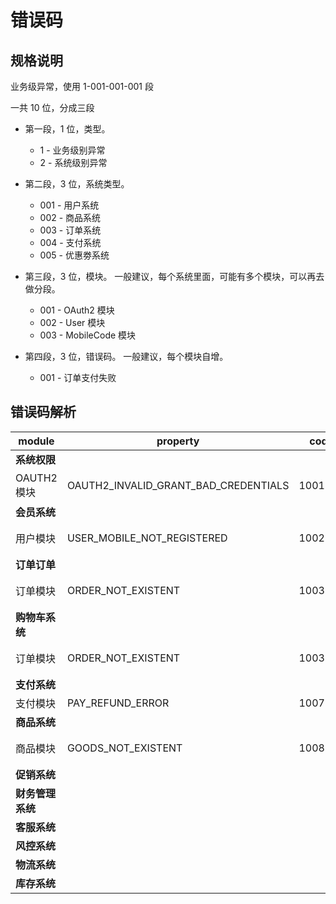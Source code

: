 # 错误码

## 规格说明

业务级异常，使用 1-001-001-001 段

一共 10 位，分成三段

- 第一段，1 位，类型。
    - 1 - 业务级别异常
	- 2 - 系统级别异常

- 第二段，3 位，系统类型。
	- 001 - 用户系统
	- 002 - 商品系统
	- 003 - 订单系统
	- 004 - 支付系统
	- 005 - 优惠劵系统

- 第三段，3 位，模块。
一般建议，每个系统里面，可能有多个模块，可以再去做分段。
	- 001 - OAuth2 模块
	- 002 - User 模块
	- 003 - MobileCode 模块

- 第四段，3 位，错误码。
一般建议，每个模块自增。
	- 001 - 订单支付失败

## 错误码解析

|module|property|code|message|
|--|--|--|--|
|**系统权限**|
|OAUTH2模块|OAUTH2_INVALID_GRANT_BAD_CREDENTIALS|1001001|密码不正确|
|**会员系统**|
|用户模块|USER_MOBILE_NOT_REGISTERED|1002001|手机号未注册用户|
|**订单订单**|
|订单模块|ORDER_NOT_EXISTENT|1003001|获取订单不存在|
|**购物车系统**|
|订单模块|ORDER_NOT_EXISTENT|1003001|获取订单不存在|
|**支付系统**|
|支付模块|PAY_REFUND_ERROR|1007001|退款失败|
|**商品系统**|
|商品模块|GOODS_NOT_EXISTENT|1008001|获取商品不存在|
|**促销系统**|
|**财务管理系统**|
|**客服系统**|
|**风控系统**|
|**物流系统**|
|**库存系统**|